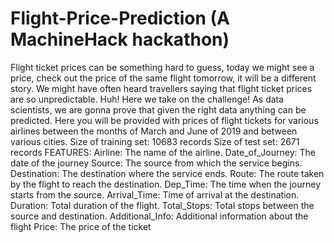 # Flight-Price-Prediction (A MachineHack hackathon)
Flight ticket prices can be something hard to guess, today we might see a price, check out the price of the same flight tomorrow, it will be a different story. We might have often heard travellers saying that flight ticket prices are so unpredictable. Huh! Here we take on the challenge! As data scientists, we are gonna prove that given the right data anything can be predicted. Here you will be provided with prices of flight tickets for various airlines between the months of March and June of 2019 and between various cities.     Size of training set: 10683 records Size of test set: 2671 records FEATURES: Airline: The name of the airline. Date_of_Journey: The date of the journey Source: The source from which the service begins. Destination: The destination where the service ends. Route: The route taken by the flight to reach the destination. Dep_Time: The time when the journey starts from the source. Arrival_Time: Time of arrival at the destination. Duration: Total duration of the flight. Total_Stops: Total stops between the source and destination. Additional_Info: Additional information about the flight Price: The price of the ticket

